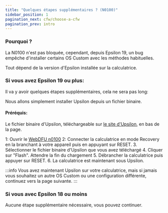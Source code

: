 ```yaml
---
title: "Quelques étapes supplémentaires ? (N0100)"
sidebar_position: 1
pagination_next: cfw/choose-a-cfw
pagination_prev: intro
---
```


### Pourquoi ?

La N0100 n'est pas bloquée, cependant, depuis Epsilon 19, un bug empêche d'installer certains OS Custom avec les méthodes habituelles.

Tout dépend de la version d'Epsilon installée sur la calculatrice.

### Si vous avez Epsilon 19 ou plus:

Il va y avoir quelques étapes supplémentaires, cela ne sera pas long:

Nous allons simplement installer Upsilon depuis un fichier binaire.

#### Préréquis:

Le fichier binaire d'Upsilon, téléchargeable sur [le site d'Upsilon](https://getupsilon.web.app/), en bas de la page.

1: Ouvrir le [WebDFU n0100](https://ti-planet.github.io/webdfu_numworks/n0100/)
2: Connecter la calculatrice en mode Recovery en la branchant à votre appareil puis en appuyant sur RESET.
3. Sélectionner le fichier binaire d'Upsilon que vous avez téléchargé
4. Cliquer sur "Flash". Attendre la fin du chargement
5. Débrancher la calculatrice puis appuyer sur RESET.
6. La calculatrice est maintenant sous Upsilon.

:::info
Vous avez maintenant Upsilon sur votre calculatrice, mais si jamais vous souhaitez un autre OS Custom ou une configuration différente, continuez vers la page suivante.
:::

### Si vous avec Epsilon 18 ou moins

Aucune étape supplémentaire nécessaire, vous pouvez continuer.
